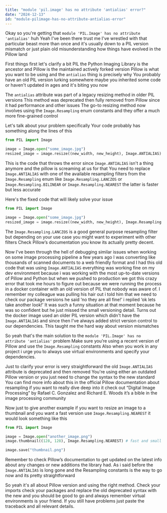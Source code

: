 ```yaml
---
title: "module 'pil.image' has no attribute 'antialias' error?"
date: "2024-12-13"
id: "module-pilimage-has-no-attribute-antialias-error"
---
```


Okay so you're getting that `module 'PIL.Image' has no attribute 'antialias'` huh Yeah I've been there trust me I've wrestled with that particular beast more than once and it's usually down to a PIL version mismatch or just plain old misunderstanding how things have evolved in the Pillow land

First things first let's clarify a bit PIL the Python Imaging Library is the ancestor and Pillow is the maintained actively forked version Pillow is what you want to be using and the `antialias` thing is precisely why You probably have an old PIL version lurking somewhere maybe you inherited some code or haven't updated in ages and it's biting you now

The `antialias` attribute was part of a legacy resizing method in older PIL versions This method was deprecated then fully removed from Pillow since it had performance and other issues The go-to resizing method now involves using the `Image.Resampling` enum constants and they offer a much more fine-grained control

Let's talk about your problem specifically Your code probably has something along the lines of this

```python
from PIL import Image

image = Image.open("some_image.jpg")
resized_image = image.resize((new_width, new_height), Image.ANTIALIAS) # This is the bad guy
```

This is the code that throws the error since `Image.ANTIALIAS` isn't a thing anymore and the pillow is screaming at us for that You need to replace `Image.ANTIALIAS` with one of the available resampling filters from the `Image.Resampling` enum like `Image.Resampling.LANCZOS` or `Image.Resampling.BILINEAR` or `Image.Resampling.NEAREST` the latter is faster but less accurate

Here's the fixed code that will likely solve your issue

```python
from PIL import Image

image = Image.open("some_image.jpg")
resized_image = image.resize((new_width, new_height), Image.Resampling.LANCZOS) # This is the good guy
```

The `Image.Resampling.LANCZOS` is a good general purpose resampling filter but depending on your use case you might want to experiment with other filters Check Pillow’s documentation you know its actually pretty decent.

Now I've been through the hell of debugging similar issues when working on some image processing pipeline a few years ago I was converting like thousands of scanned documents to a web friendly format and I had this old code that was using `Image.ANTIALIAS` everything was working fine on my dev environment because i was working with the most up-to-date versions of Pillow and Python but when we pushed to production we got this crazy error that took me hours to figure out because we were running the process in a docker container with an old version of PIL that nobody was aware of. I remember my colleague was pulling his hair out i told him that we need to check our package versions he said ‘no they are all fine!’ i replied ‘ok lets take another look!’ It was such a funny situation at that moment because he was so confident but he just missed the small versioning detail. Turns out the docker image used an older PIL version which didn't have the `Image.ANTIALIAS` and since then I've always added strict version control to our dependencies. This taught me the hard way about version mismatches

So yeah that's the main solution to the `module 'PIL.Image' has no attribute 'antialias'` problem Make sure you’re using a recent version of Pillow and use the `Image.Resampling` constants Also when you work in any project i urge you to always use virtual environments and specify your dependencies.

Just to clarify your error is very straightforward the old `Image.ANTIALIAS` attribute is deprecated and then removed You're using either an outdated Pillow version or you just need to change the syntax to the new standard You can find more info about this in the official Pillow documentation about resampling if you want to really dive deep into it check out “Digital Image Processing” by Rafael C. Gonzalez and Richard E. Woods it’s a bible in the image processing community

Now just to give another example if you want to resize an image to a thumbnail and you want a fast version use `Image.Resampling.NEAREST` it would look something like this

```python
from PIL import Image

image = Image.open("another_image.png")
image.thumbnail((128, 128), Image.Resampling.NEAREST) # fast and small resizing for thumbnails

image.save("thumbnail.png")
```
Remember to check Pillow’s documentation to get updated on the latest info about any changes or new additions the library had. As i said before the `Image.ANTIALIAS` is long gone and the Resampling constants is the way to go now and its pretty straightforward

So yeah it's all about Pillow version and using the right method. Check your imports check your packages and replace the old deprecated syntax with the new and you should be good to go and always remember virtual environments is your friend. If you still have problems just paste the traceback and all relevant details.
